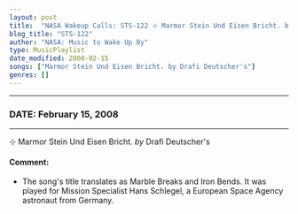 ```yaml
---
layout: post
title:  "NASA Wakeup Calls: STS-122 ⊹ Marmor Stein Und Eisen Bricht. by Drafi Deutscher's ✺ February 15, 2008"
blog_title: "STS-122"
author: "NASA: Music to Wake Up By"
type: MusicPlaylist
date_modified: 2008-02-15
songs: ["Marmor Stein Und Eisen Bricht. by Drafi Deutscher's"]
genres: []
---
```


----
### DATE: February 15, 2008
----
⊹ Marmor Stein Und Eisen Bricht. *by* Drafi Deutscher's  

#### Comment:
* The song's title translates as Marble Breaks and Iron Bends. It was played for Mission Specialist Hans Schlegel, a European Space Agency astronaut from Germany.



<br/>
<center>
	<a target="_blank"
	   href="https://twitter.com/intent/tweet?hashtags=Space,NASA,Playlist,NASAWakeupCalls,SpaceProgram&text=🚀 {{ page.author}}, '{{ page.songs.first }}' {{ page.title }}, {{ site.url }}{{ page.url }}&via=nasawakeupcalls"><i class="fab fa-twitter" title="Tweet this page" alt="Tweet this page" style="font-size: 1.3em;"></i></a>
	&nbsp; 	<i class="fas fa-user-astronaut" style="font-size: 1.5em;"></i> &nbsp;
    <a id="custom_amazon_link"
       type="amzn" search="#"
       category="popular music">
    <i class="fab fa-amazon" style="font-size: 1.3em;"></i></a>
</center>

<!-- Randomly resolve an individual entry from a song array -->
<script src="/assets/javascript/seedrandom.min.js"></script>
<script>
  var wake_me_up = ["Marmor Stein Und Eisen Bricht. by Drafi Deutscher's"];
  var prng = new Math.seedrandom();
  function randomSong() {
    song = wake_me_up[Math.floor(Math.random() * wake_me_up.length)];
    var amazon_link = document.getElementById("custom_amazon_link");
    amazon_link.setAttribute("search", song);
  }
  window.onload = randomSong();
</script>
